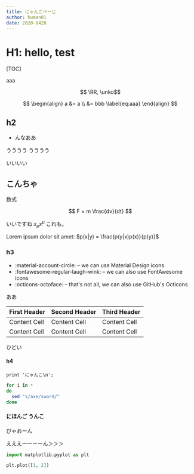 ```yaml
---
title: にゃんこぺーじ
author: human01
date: 2020-0428
---
```



# H1: hello, test

[TOC]

aaa

$$ \RR, \unko$$

$$
\begin{align}
a &= a \\ &= bbb \label{eq:aaa}
\end{align}
$$


## h2

<ul>
  <li>んなああ</li>
</ul>

うううう
うううう

いいいい

## こんちゃ

数式

$$ F = m \frac{dv}{dt} $$

いいですね $x_\mu x^\mu$ これも。

Lorem ipsum dolor sit amet: $p(x|y) = \frac{p(y|x)p(x)}{p(y)}$

### h3

* :material-account-circle: – we can use Material Design icons
* :fontawesome-regular-laugh-wink: – we can also use FontAwesome icons
* :octicons-octoface: – that's not all, we can also use GitHub's Octicons

ああ

| First Header | Second Header | Third Header |
| ------------ | ------------- | ------------ |
| Content Cell | Content Cell  | Content Cell |
| Content Cell | Content Cell  | Content Cell |

ひどい

#### h4

```
print 'にゃんこ\n';
```

```bash
for i in *
do
  sed "s/axe/sword/"
done
```

#### にほんご うんこ

ぴゃおーん

えええーーーーん＞＞＞

```python
import matplotlib.pyplot as plt
```

```python
plt.plot([1, 2])
```